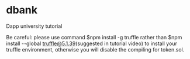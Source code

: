 # dbank
Dapp university tutorial

Be careful: please use command $npm install -g truffle rather than $npm install --global truffle@5.1.39(suggested in tutorial video) to install your truffle environment,
otherwise you will disable the compiling for token.sol.
